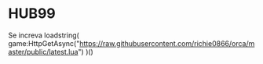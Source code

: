 # HUB99
Se increva
loadstring(
  game:HttpGetAsync("https://raw.githubusercontent.com/richie0866/orca/master/public/latest.lua")
)()
